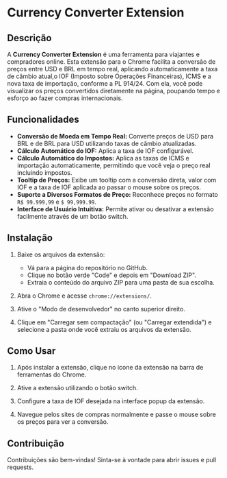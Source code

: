 # Currency Converter Extension

## Descrição

A **Currency Converter Extension** é uma ferramenta para viajantes e compradores online. Esta extensão para o Chrome facilita a conversão de preços entre USD e BRL em tempo real, aplicando automaticamente a taxa de câmbio atual,o IOF (Imposto sobre Operações Financeiras), ICMS e a nova taxa de importação, conforme a PL 914/24. Com ela, você pode visualizar os preços convertidos diretamente na página, poupando tempo e esforço ao fazer compras internacionais.

## Funcionalidades

- **Conversão de Moeda em Tempo Real:** Converte preços de USD para BRL e de BRL para USD utilizando taxas de câmbio atualizadas.
- **Cálculo Automático do IOF:** Aplica a taxa de IOF configurável.
- **Cálculo Automático do Impostos:** Aplica as taxas de ICMS e importação automaticamente, permitindo que você veja o preço real incluindo impostos.
- **Tooltip de Preços:** Exibe um tooltip com a conversão direta, valor com IOF e a taxa de IOF aplicada ao passar o mouse sobre os preços.
- **Suporte a Diversos Formatos de Preço:** Reconhece preços no formato `R$ 99.999,99` e `$ 99,999.99`.
- **Interface de Usuário Intuitiva:** Permite ativar ou desativar a extensão facilmente através de um botão switch.

## Instalação

1. Baixe os arquivos da extensão:
   - Vá para a página do repositório no GitHub.
   - Clique no botão verde "Code" e depois em "Download ZIP".
   - Extraia o conteúdo do arquivo ZIP para uma pasta de sua escolha.

2. Abra o Chrome e acesse `chrome://extensions/`.

3. Ative o "Modo de desenvolvedor" no canto superior direito.

4. Clique em "Carregar sem compactação" (ou "Carregar extendida") e selecione a pasta onde você extraiu os arquivos da extensão.

## Como Usar

1. Após instalar a extensão, clique no ícone da extensão na barra de ferramentas do Chrome.

2. Ative a extensão utilizando o botão switch.

3. Configure a taxa de IOF desejada na interface popup da extensão.

4. Navegue pelos sites de compras normalmente e passe o mouse sobre os preços para ver a conversão.

## Contribuição

Contribuições são bem-vindas! Sinta-se à vontade para abrir issues e pull requests.
